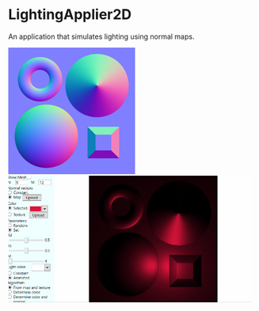 # LightingApplier2D

An application that simulates lighting using normal maps.

<img src="normalCones.jpg" width="256" height="256" title="normalMap">

<img src="GifExample.gif" height="256" title="gifExample">
